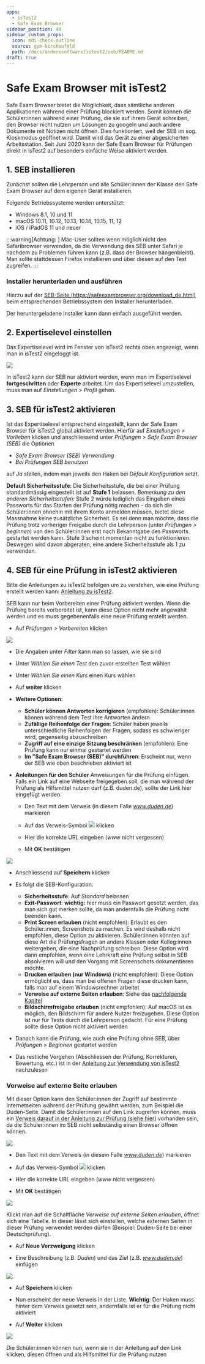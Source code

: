 ```yaml
---
apps:
  - isTest2
  - Safe Exam Browser
sidebar_position: 40
sidebar_custom_props:
  icon: mdi-check-outline
  source: gym-kirchenfeld
  path: /docs/anderesoftware/istest2/seb/README.md
draft: true
---
```


# Safe Exam Browser mit isTest2



Safe Exam Browser bietet die Möglichkeit, dass sämtliche anderen Applikationen während einer Prüfung blockiert werden. Somit können die Schüler:innen während einer Prüfung, die sie auf ihrem Gerät schreiben, den Browser nicht nutzen um Lösungen zu googeln und auch andere Dokumente mit Notizen nicht öffnen. Dies funktioniert, weil der SEB im sog. Kioskmodus geöffnet wird. Damit wird das Gerät zu einer abgesicherten Arbeitsstation. Seit Juni 2020 kann der Safe Exam Browser für Prüfungen direkt in isTest2 auf besonders einfache Weise aktiviert werden. 



<a name="0"></a>

## 1. SEB installieren

Zunächst sollten die Lehrperson und alle Schüler:innen der Klasse den Safe Exam Browser auf dem eigenen Gerät installieren.

Folgende Betriebssysteme werden unterstützt:

  * Windows 8.1, 10 und 11
  * macOS 10.11, 10.12, 10.13, 10.14, 10.15, 11, 12
  * iOS / iPadOS 11 und neuer

:::warning[Achtung: ]
Mac-User sollten wenn möglich nicht den Safaribrowser verwenden, da die Verwendung des SEB unter Safari je nachdem zu Problemen führen kann (z.B. dass der Browser hängenbleibt). Man sollte stattdessen Firefox installieren und über diesen auf den Test zugreifen.
:::
  
### Installer herunterladen und ausführen

Hierzu auf der [SEB-Seite (https://safeexambrowser.org/download_de.html)](https://safeexambrowser.org/download_de.html) beim entsprechenden Betriebssystem den Installer herunterladen.

Der heruntergeladene Installer kann dann einfach ausgeführt werden.

## 2. Expertiselevel einstellen 

Das Expertiselevel wird im Fenster von isTest2 rechts oben angezeigt, wenn man in isTest2 eingeloggt ist. 

![](./images/isTest_001.png)

In isTest2 kann der SEB nur aktiviert werden, wenn man im Expertiselevel **fortgeschritten** oder **Experte** arbeitet. Um das Expertiselevel umzustellen, muss man auf _Einstellungen > Profil_ gehen. 

## 3. SEB für isTest2 aktivieren

Ist das Expertiselevel entsprechend eingestellt, kann der Safe Exam Browser für isTest2 global aktiviert werden. Hierfür auf _Einstellungen > Vorlieben_ klicken und anschliessend unter _Prüfungen > Safe Exam Browser (SEB)_ die Optionen 
  
  * _Safe Exam Browser (SEB) Verwendung_
  * _Bei Prüfungen SEB benutzen_ 

auf _Ja_ stellen, indem man jeweils den Haken bei _Default Konfiguration_ setzt.

**Default Sicherheitsstufe**: Die Sicherheitsstufe, die bei einer Prüfung standardmässig eingestellt ist auf **Stufe 1** belassen. _Bemerkung zu den anderen Sicherheitsstufen:_ Stufe 2 würde lediglich das Eingeben eines Passworts für das Starten der Prüfung nötig machen - da sich die Schüler:innen ohnehin mit ihrem Konto anmelden müssen, bietet diese Massnahme keine zusätzliche Sicherheit. Es sei denn man möchte, dass die Prüfung trotz vorheriger Freigabe durch die Lehrperson (unter _Prüfungen > beginnen_) von den Schüler:innen erst nach Bekanntgabe des Passworts gestartet werden kann. Stufe 3 scheint momentan nicht zu funktionieren. Deswegen wird davon abgeraten, eine andere Sicherheitsstufe als 1 zu verwenden.  

 ## 4. SEB für eine Prüfung in isTest2 aktivieren

Bitte die Anleitungen zu isTest2 befolgen um zu verstehen, wie eine Prüfung erstellt werden kann: [Anleitung zu isTest2](../verwenden).

SEB kann nur beim Vorbereiten einer Prüfung aktiviert werden. Wenn die Prüfung bereits vorbereitet ist, kann diese Option nicht mehr angewählt werden und es muss gegebenenfalls eine neue Prüfung erstellt werden. 

* Auf _Prüfungen > Vorbereiten_ klicken

![](./images/isTest_021.png)


  * Die Angaben unter _Filter_ kann man so lassen, wie sie sind

  * Unter _Wählen Sie einen Test_ den zuvor erstellten Test wählen

  * Unter _Wählen Sie einen Kurs_ einen Kurs wählen

  * Auf __weiter__ klicken

  * **Weitere Optionen**:
    * **Schüler können Antworten korrigieren** (empfohlen): Schüler:innen können während dem Test ihre Antworten ändern
    * **Zufällige Reihenfolge der Fragen**: Schüler haben jeweils unterschiedliche Reihenfolgen der Fragen, sodass es schwieriger wird, gegenseitig abzuschreiben
    * **Zugriff auf eine einzige Sitzung beschränken** (empfohlen): Eine Prüfung kann nur einmal gestartet werden
    * **Im "Safe Exam Browser (SEB)" durchführen**: Erscheint nur, wenn der SEB wie oben beschrieben aktiviert ist
  
  <a name="1"></a>


  * **Anleitungen für den Schüler** Anweisungen für die Prüfung einfügen. Falls ein Link auf eine Webseite freigegeben soll, die man während der Prüfung als Hilfsmittel nutzen darf (z.B. duden.de), sollte der Link hier eingefügt werden. 
    * Den Text mit dem Verweis (in diesem Falle _www.duden.de_) markieren

    * Auf das Verweis-Symbol ![](./images/icon_link.png) klicken

    * Hier die korrekte URL eingeben (_www_ nicht vergessen)

    * Mit __OK__ bestätigen

![](./images/isTest_042.png)


  * Anschliessend auf __Speichern__ klicken

  * Es folgt die SEB-Konfiguration:
    * **Sicherheitsstufe**: Auf _Standard_ belassen
    * **Exit-Passwort**: **wichtig:** hier muss ein Passwort gesetzt werden, das man sich gut merken sollte, da man andernfalls die Prüfung nicht beenden kann. 
    * **Print Screen erlauben** (nicht empfohlen): Erlaubt es den Schüler:innen, Screenshots zu machen. Es wird deshalb nicht empfohlen, diese Option zu aktivieren. Schüler:innen könnten auf diese Art die Prüfungsfragen an andere Klassen oder Kolleg:innen weitergeben, die eine Nachprüfung schreiben. Diese Option wird dann empfohlen, wenn eine Lehrkraft eine Prüfung selbst in SEB absolvieren will und den Vorgang mit Screenschots dokumentieren möchte.
    * **Drucken erlauben (nur Windows)** (nicht empfohlen): Diese Option ermöglicht es, dass man bei offenen Fragen diese drucken kann, falls man auf einem Windowsrechner arbeitet
    * **Verweise auf externe Seiten erlauben**: Siehe das [nachfolgende Kapitel](#2)
    * **Bildschirmfreigabe erlauben** (nicht empfohlen): Auf macOS ist es möglich, den Bildschirm für andere Nutzer freizugeben. Diese Option ist nur für Tests durch die Lehrperson gedacht. Für eine Prüfung sollte diese Option nicht aktiviert werden

  * Danach kann die Prüfung, wie auch eine Prüfung ohne SEB, über _Prüfungen > Beginnen_ gestartet werden

  * Das restliche Vorgehen (Abschliessen der Prüfung, Korrekturen, Bewertung, etc.) ist in der [Anleitung zur Verwendung von isTest2](../verwenden#6) nachzulesen
<a name="2"></a>

### Verweise auf externe Seite erlauben

Mit dieser Option kann den Schüler:innen der Zugriff auf bestimmte Internetseiten während der Prüfung gewährt werden, zum Beispiel die Duden-Seite. Damit die Schüler:innen auf den Link zugreifen können, muss ein [Verweis darauf in der Anleitung zur Prüfung (siehe hier)](#1) vorhanden sein, da die Schüler:innen im SEB nicht selbständig einen Browser öffnen können. 

![](./images/isTest_041.png)

  * Den Text mit dem Verweis (in diesem Falle _www.duden.de_) markieren

  * Auf das Verweis-Symbol ![](./images/icon_link.png) klicken

  * Hier die korrekte URL eingeben (_www_ nicht vergessen)

  * Mit __OK__ bestätigen

![](./images/isTest_042.png)

 Klickt man auf die Schaltfläche _Verweise auf externe Seiten erlauben_, öffnet sich eine Tabelle. In dieser lässt sich einstellen, welche externen Seiten in dieser Prüfung verwendet werden dürfen (Beispiel: Duden-Seite bei einer Deutschprüfung). 

  * Auf __Neue Verzweigung__ klicken

  * Eine Beschreibung (z.B. _Duden_) und das Ziel (z.B. _www.duden.de_) einfügen

![](./images/isTest_043.png)

  * Auf __Speichern__ klicken

  * Nun erscheint der neue Verweis in der Liste. **Wichtig**: Der Haken muss hinter dem Verweis gesetzt sein, andernfalls ist er für die Prüfung nicht aktiviert

  * Auf __Weiter__ klicken

![](./images/isTest_044.png)

Die Schüler:innen können nun, wenn sie in der Anleitung auf den Link klicken, diesen öffnen und als Hilfsmittel für die Prüfung nutzen

